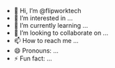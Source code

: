 - 👋 Hi, I’m @flipworktech
- 👀 I’m interested in ...
- 🌱 I’m currently learning ...
- 💞️ I’m looking to collaborate on ...
- 📫 How to reach me ...
- 😄 Pronouns: ...
- ⚡ Fun fact: ...

<!---
flipworktech/flipworktech is a ✨ special ✨ repository because its `README.md` (this file) appears on your GitHub profile.
You can click the Preview link to take a look at your changes.
--->
